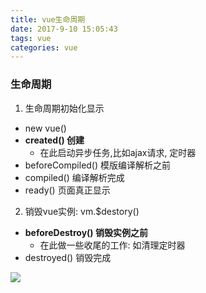 ```yaml
---
title: vue生命周期
date: 2017-9-10 15:05:43
tags: vue
categories: vue
---
```


### 生命周期
1. 生命周期初始化显示
  - new vue()
  - **created() 创建**
	  - 在此启动异步任务,比如ajax请求, 定时器
  - beforeCompiled() 模版编译解析之前
  - compiled() 编译解析完成
  - ready() 页面真正显示
2. 销毁vue实例: vm.$destory()
  - **beforeDestroy() 销毁实例之前**
	  - 在此做一些收尾的工作: 如清理定时器
  - destroyed() 销毁完成
  
![](http://i.imgur.com/iWhprsn.png)
